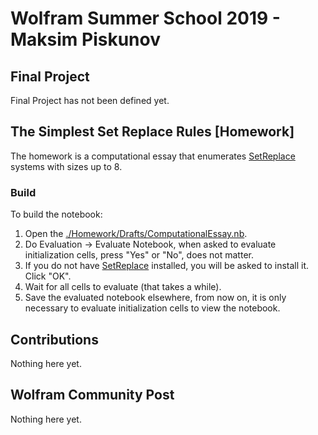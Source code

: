 # Wolfram Summer School 2019 - Maksim Piskunov

## Final Project
Final Project has not been defined yet.

## The Simplest Set Replace Rules [Homework]
The homework is a computational essay that enumerates [SetReplace](https://github.com/maxitg/SetReplace) systems with sizes up to 8.

### Build
To build the notebook:
1. Open the [./Homework/Drafts/ComputationalEssay.nb](Homework/Drafts/ComputationalEssay.nb).
2. Do Evaluation -> Evaluate Notebook, when asked to evaluate initialization cells, press "Yes" or "No", does not matter.
3. If you do not have [SetReplace](https://github.com/maxitg/SetReplace) installed, you will be asked to install it. Click "OK".
4. Wait for all cells to evaluate (that takes a while).
5. Save the evaluated notebook elsewhere, from now on, it is only necessary to evaluate initialization cells to view the notebook.

## Contributions
Nothing here yet.

## Wolfram Community Post
Nothing here yet.
